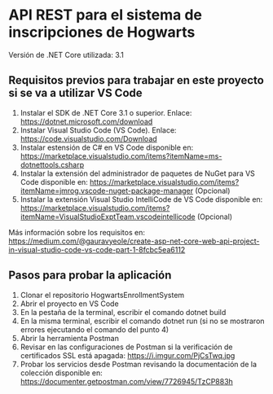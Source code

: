 # API REST para el sistema de inscripciones de Hogwarts

Versión de .NET Core utilizada: 3.1

## Requisitos previos para trabajar en este proyecto si se va a utilizar VS Code

1. Instalar el SDK de .NET Core 3.1 o superior. Enlace: https://dotnet.microsoft.com/download
2. Instalar Visual Studio Code (VS Code). Enlace: https://code.visualstudio.com/Download
3. Instalar estensión de C# en VS Code disponible en: https://marketplace.visualstudio.com/items?itemName=ms-dotnettools.csharp
4. Instalar la extensión del administrador de paquetes de NuGet para VS Code disponible en: https://marketplace.visualstudio.com/items?itemName=jmrog.vscode-nuget-package-manager (Opcional)
5. Instalar la extensión Visual Studio IntelliCode de VS Code disponible en: https://marketplace.visualstudio.com/items?itemName=VisualStudioExptTeam.vscodeintellicode (Opcional)

Más información sobre los requisitos en: https://medium.com/@gauravyeole/create-asp-net-core-web-api-project-in-visual-studio-code-vs-code-part-1-8fcbc5ea6112

## Pasos para probar la aplicación

1. Clonar el repositorio HogwartsEnrollmentSystem
2. Abrir el proyecto en VS Code
3. En la pestaña de la terminal, escribir el comando dotnet build
4. En la misma terminal, escribir el comando dotnet run (si no se mostraron errores ejecutando
el comando del punto 4)
5. Abrir la herramienta Postman
6. Revisar en las configuraciones de Postman si la verificación de certificados SSL está apagada: https://i.imgur.com/PjCsTwq.jpg
7. Probar los servicios desde Postman revisando la documentación de la colección disponible en: https://documenter.getpostman.com/view/7726945/TzCP883h